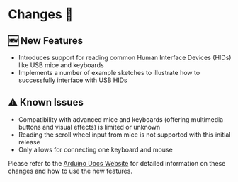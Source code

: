 # Changes 📝

## 🆕 New Features
- Introduces support for reading common Human Interface Devices (HIDs) like USB mice and keyboards
- Implements a number of example sketches to illustrate how to successfully interface with USB HIDs

## ⚠️ Known Issues
- Compatibility with advanced mice and keyboards (offering multimedia buttons and visual effects) is limited or unknown
- Reading the scroll wheel input from mice is not supported with this initial release
- Only allows for connecting one keyboard and mouse

Please refer to the [Arduino Docs Website](https://docs.arduino.cc) for detailed information on these changes and how to use the new features.
